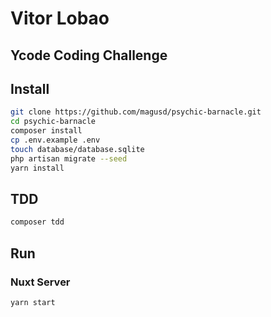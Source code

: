 # Vitor Lobao
## Ycode Coding Challenge

## Install
```bash
git clone https://github.com/magusd/psychic-barnacle.git
cd psychic-barnacle
composer install
cp .env.example .env
touch database/database.sqlite 
php artisan migrate --seed
yarn install
```

## TDD

```bash
composer tdd
```

## Run
### Nuxt Server
```bash
yarn start
```
